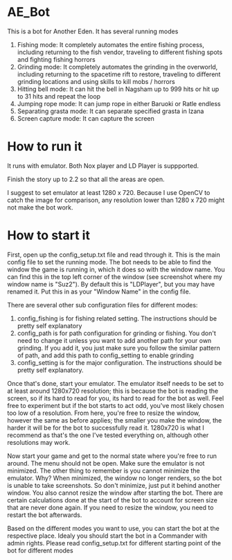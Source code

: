 # AE_Bot
This is a bot for Another Eden. It has several running modes
1) Fishing mode: It completely automates the entire fishing process, including returning to the fish vendor, traveling to different fishing spots and fighting fishing horrors
2) Grinding mode: It completely automates the grinding in the overworld, including returning to the spacetime rift to restore, traveling to different grinding locations and using skills to kill mobs / horrors
3) Hitting bell mode: It can hit the bell in Nagsham up to 999 hits or hit up to 31 hits and repeat the loop
4) Jumping rope mode: It can jump rope in either Baruoki or Ratle endless
5) Separating grasta mode: It can separate specified grasta in Izana
6) Screen capture mode: It can capture the screen

# How to run it
It runs with emulator. Both Nox player and LD Player is suppported.

Finish the story up to 2.2 so that all the areas are open.

I suggest to set emulator at least 1280 x 720. Because I use OpenCV to catch the image for comparison, any resolution lower than 1280 x 720 might not make the bot work.

# How to start it
First, open up the config_setup.txt file and read through it. This is the main config file to set the running mode. 
The bot needs to be able to find the window the game is running in, which it does so with the window name. You can find this in the top left corner of the window (see screenshot where my window name is "Suz2"). By default this is "LDPlayer", but you may have renamed it. Put this in as your "Window Name" in the config file.

There are several other sub configuration files for different modes:
1) config_fishing is for fishing related setting. The instructions should be pretty self explanatory 
2) config_path is for path configuration for grinding or fishing. You don't need to change it unless you want to add another path for your own grinding. If you add it, you just make sure you follow the similar pattern of path, and add this path to config_setting to enable grinding
3) config_setting is for the major configuration. The instructions should be pretty self explanatory. 

Once that's done, start your emulator. The emulator itself needs to be set to at least around 1280x720 resolution; this is because the bot is reading the screen, so if its hard to read for you, its hard to read for the bot as well. Feel free to experiment but if the bot starts to act odd, you've most likely chosen too low of a resolution. From here, you're free to resize the window, however the same as before applies; the smaller you make the window, the harder it will be for the bot to successfully read it. 1280x720 is what I recommend as that's the one I've tested everything on, although other resolutions may work.

Now start your game and get to the normal state where you're free to run around. The menu should not be open. Make sure the emulator is not minimized. The other thing to remember is you cannot minimize the emulator. Why? When minimized, the window no longer renders, so the bot is unable to take screenshots. So don't minimize, just put it behind another window. You also cannot resize the window after starting the bot. There are certain calculations done at the start of the bot to account for screen size that are never done again. If you need to resize the window, you need to restart the bot afterwards.

Based on the different modes you want to use, you can start the bot at the respective place. Idealy you should start the bot in a Commander with admin rights. Please read config_setup.txt for different starting point of the bot for different modes
